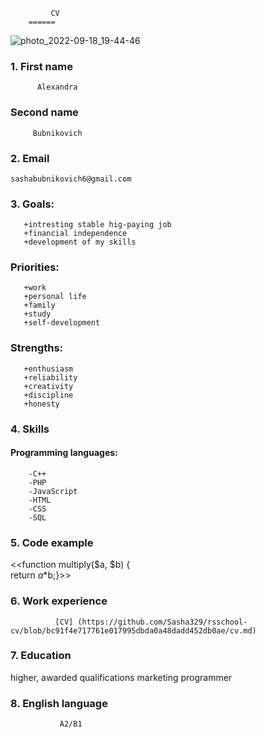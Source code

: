              CV
	    ======

![photo_2022-09-18_19-44-46](https://user-images.githubusercontent.com/112116841/191086346-b5d885d4-d551-4a51-99dd-301f1728f267.jpg)

###  **1. First name**
          Alexandra
###   **Second name**
         Bubnikovich
###   **2. Email**
    sashabubnikovich6@gmail.com
###   **3. Goals:**
       +intresting stable hig-paying job
       +financial independence
       +development of my skills
###    **Priorities:**
       +work
       +personal life
       +family
       +study
       +self-development
###   **Strengths:**
       +enthusiasm
       +reliability
       +creativity
       +discipline
       +honesty
###   **4. Skills**
####   **Programming languages:**
        -C++
        -PHP
        -JavaScript
        -HTML
        -CSS
        -SQL
###   **5. Code example**
  <<function multiply($a, $b) {  
      return $a*$b;}>>
###   **6. Work experience** 
              [CV] (https://github.com/Sasha329/rsschool-cv/blob/bc91f4e717761e017995dbda0a48dadd452db0ae/cv.md)
###   **7. Education**
higher, awarded qualifications marketing programmer
###   **8. English language**
               A2/B1

